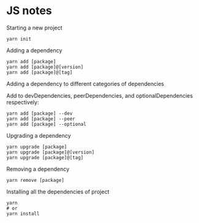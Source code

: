 # JS notes

Starting a new project

```javascirpt
yarn init
```

Adding a dependency

```javascirpt
yarn add [package]
yarn add [package]@[version]
yarn add [package]@[tag]
```

Adding a dependency to different categories of dependencies

Add to devDependencies, peerDependencies, and optionalDependencies respectively:

```javascirpt
yarn add [package] --dev
yarn add [package] --peer
yarn add [package] --optional
```

Upgrading a dependency

```javascirpt
yarn upgrade [package]
yarn upgrade [package]@[version]
yarn upgrade [package]@[tag]
```

Removing a dependency

```javascirpt
yarn remove [package]
```

Installing all the dependencies of project

```javascirpt
yarn
# or
yarn install
```